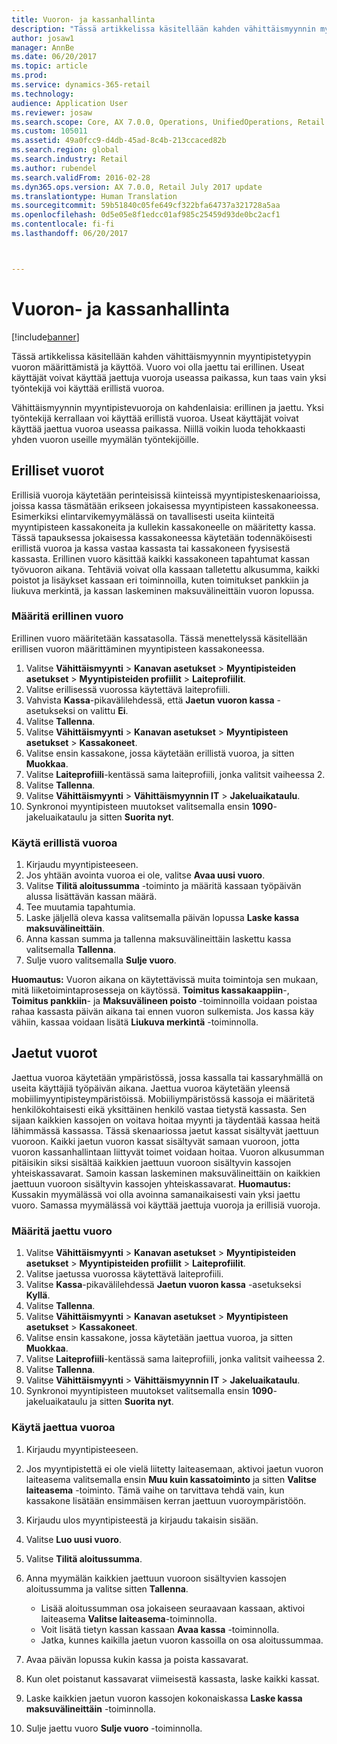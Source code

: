 ```yaml
---
title: Vuoron- ja kassanhallinta
description: "Tässä artikkelissa käsitellään kahden vähittäismyynnin myyntipistetyypin vuoron määrittämistä ja käyttöä. Vuoro voi olla jaettu tai erillinen. Useat käyttäjät voivat käyttää jaettuja vuoroja useassa paikassa, kun taas vain yksi työntekijä voi käyttää erillistä vuoroa."
author: josaw1
manager: AnnBe
ms.date: 06/20/2017
ms.topic: article
ms.prod: 
ms.service: dynamics-365-retail
ms.technology: 
audience: Application User
ms.reviewer: josaw
ms.search.scope: Core, AX 7.0.0, Operations, UnifiedOperations, Retail
ms.custom: 105011
ms.assetid: 49a0fcc9-d4db-45ad-8c4b-213ccaced82b
ms.search.region: global
ms.search.industry: Retail
ms.author: rubendel
ms.search.validFrom: 2016-02-28
ms.dyn365.ops.version: AX 7.0.0, Retail July 2017 update
ms.translationtype: Human Translation
ms.sourcegitcommit: 59b51840c05fe649cf322bfa64737a321728a5aa
ms.openlocfilehash: 0d5e05e8f1edcc01af985c25459d93de0bc2acf1
ms.contentlocale: fi-fi
ms.lasthandoff: 06/20/2017



---
```


# <a name="shift-and-cash-drawer-management"></a>Vuoron- ja kassanhallinta

[!include[banner](includes/banner.md)]


Tässä artikkelissa käsitellään kahden vähittäismyynnin myyntipistetyypin vuoron määrittämistä ja käyttöä. Vuoro voi olla jaettu tai erillinen. Useat käyttäjät voivat käyttää jaettuja vuoroja useassa paikassa, kun taas vain yksi työntekijä voi käyttää erillistä vuoroa.

Vähittäismyynnin myyntipistevuoroja on kahdenlaisia: erillinen ja jaettu. Yksi työntekijä kerrallaan voi käyttää erillistä vuoroa. Useat käyttäjät voivat käyttää jaettua vuoroa useassa paikassa. Niillä voikin luoda tehokkaasti yhden vuoron useille myymälän työntekijöille.

## <a name="standalone-shifts"></a>Erilliset vuorot
Erillisiä vuoroja käytetään perinteisissä kiinteissä myyntipisteskenaarioissa, joissa kassa täsmätään erikseen jokaisessa myyntipisteen kassakoneessa. Esimerkiksi elintarvikemyymälässä on tavallisesti useita kiinteitä myyntipisteen kassakoneita ja kullekin kassakoneelle on määritetty kassa. Tässä tapauksessa jokaisessa kassakoneessa käytetään todennäköisesti erillistä vuoroa ja kassa vastaa kassasta tai kassakoneen fyysisestä kassasta. Erillinen vuoro käsittää kaikki kassakoneen tapahtumat kassan työvuoron aikana. Tehtäviä voivat olla kassaan talletettu alkusumma, kaikki poistot ja lisäykset kassaan eri toiminnoilla, kuten toimitukset pankkiin ja liukuva merkintä, ja kassan laskeminen maksuvälineittäin vuoron lopussa.

### <a name="set-up-a-stand-alone-shift"></a>Määritä erillinen vuoro

Erillinen vuoro määritetään kassatasolla. Tässä menettelyssä käsitellään erillisen vuoron määrittäminen myyntipisteen kassakoneessa.

1.  Valitse **Vähittäismyynti** &gt; **Kanavan asetukset** &gt; **Myyntipisteiden asetukset** &gt; **Myyntipisteiden profiilit** &gt; **Laiteprofiilit**.
2.  Valitse erillisessä vuorossa käytettävä laiteprofiili.
3.  Vahvista **Kassa**-pikavälilehdessä, että **Jaetun vuoron kassa** -asetukseksi on valittu **Ei**.
4.  Valitse **Tallenna**.
5.  Valitse **Vähittäismyynti** &gt; **Kanavan asetukset** &gt; **Myyntipisteen asetukset** &gt; **Kassakoneet**.
6.  Valitse ensin kassakone, jossa käytetään erillistä vuoroa, ja sitten **Muokkaa**.
7.  Valitse **Laiteprofiili**-kentässä sama laiteprofiili, jonka valitsit vaiheessa 2.
8.  Valitse **Tallenna**.
9.  Valitse **Vähittäismyynti** &gt; **Vähittäismyynnin IT** &gt; **Jakeluaikataulu**.
10. Synkronoi myyntipisteen muutokset valitsemalla ensin **1090**-jakeluaikataulu ja sitten **Suorita nyt**.

### <a name="use-a-stand-alone-shift"></a>Käytä erillistä vuoroa

1.  Kirjaudu myyntipisteeseen.
2.  Jos yhtään avointa vuoroa ei ole, valitse **Avaa uusi vuoro**.
3.  Valitse **Tilitä aloitussumma** -toiminto ja määritä kassaan työpäivän alussa lisättävän kassan määrä.
4.  Tee muutamia tapahtumia.
5.  Laske jäljellä oleva kassa valitsemalla päivän lopussa **Laske kassa maksuvälineittäin**.
6.  Anna kassan summa ja tallenna maksuvälineittäin laskettu kassa valitsemalla **Tallenna**.
7.  Sulje vuoro valitsemalla **Sulje vuoro**.

**Huomautus:** Vuoron aikana on käytettävissä muita toimintoja sen mukaan, mitä liiketoimintaprosesseja on käytössä. **Toimitus kassakaappiin**-, **Toimitus pankkiin**- ja **Maksuvälineen poisto** -toiminnoilla voidaan poistaa rahaa kassasta päivän aikana tai ennen vuoron sulkemista. Jos kassa käy vähiin, kassaa voidaan lisätä **Liukuva merkintä** -toiminnolla.

## <a name="shared-shifts"></a>Jaetut vuorot
Jaettua vuoroa käytetään ympäristössä, jossa kassalla tai kassaryhmällä on useita käyttäjiä työpäivän aikana. Jaettua vuoroa käytetään yleensä mobiilimyyntipisteympäristöissä. Mobiiliympäristössä kassoja ei määritetä henkilökohtaisesti eikä yksittäinen henkilö vastaa tietystä kassasta. Sen sijaan kaikkien kassojen on voitava hoitaa myynti ja täydentää kassaa heitä lähimmässä kassassa. Tässä skenaariossa jaetut kassat sisältyvät jaettuun vuoroon. Kaikki jaetun vuoron kassat sisältyvät samaan vuoroon, jotta vuoron kassanhallintaan liittyvät toimet voidaan hoitaa. Vuoron alkusumman pitäisikin siksi sisältää kaikkien jaettuun vuoroon sisältyvin kassojen yhteiskassavarat. Samoin kassan laskeminen maksuvälineittäin on kaikkien jaettuun vuoroon sisältyvin kassojen yhteiskassavarat. **Huomautus:** Kussakin myymälässä voi olla avoinna samanaikaisesti vain yksi jaettu vuoro. Samassa myymälässä voi käyttää jaettuja vuoroja ja erillisiä vuoroja.

### <a name="set-up-a-shared-shift"></a>Määritä jaettu vuoro

1.  Valitse **Vähittäismyynti** &gt; **Kanavan asetukset** &gt; **Myyntipisteiden asetukset** &gt; **Myyntipisteiden profiilit** &gt; **Laiteprofiilit**.
2.  Valitse jaetussa vuorossa käytettävä laiteprofiili.
3.  Valitse **Kassa**-pikavälilehdessä **Jaetun vuoron kassa** -asetukseksi **Kyllä**.
4.  Valitse **Tallenna**.
5.  Valitse **Vähittäismyynti** &gt; **Kanavan asetukset** &gt; **Myyntipisteen asetukset** &gt; **Kassakoneet**.
6.  Valitse ensin kassakone, jossa käytetään jaettua vuoroa, ja sitten **Muokkaa**.
7.  Valitse **Laiteprofiili**-kentässä sama laiteprofiili, jonka valitsit vaiheessa 2.
8.  Valitse **Tallenna**.
9.  Valitse **Vähittäismyynti** &gt; **Vähittäismyynnin IT** &gt; **Jakeluaikataulu**.
10. Synkronoi myyntipisteen muutokset valitsemalla ensin **1090**-jakeluaikataulu ja sitten **Suorita nyt**.

### <a name="use-a-shared-shift"></a>Käytä jaettua vuoroa

1.  Kirjaudu myyntipisteeseen.
2.  Jos myyntipistettä ei ole vielä liitetty laiteasemaan, aktivoi jaetun vuoron laiteasema valitsemalla ensin **Muu kuin kassatoiminto** ja sitten **Valitse laiteasema** -toiminto. Tämä vaihe on tarvittava tehdä vain, kun kassakone lisätään ensimmäisen kerran jaettuun vuoroympäristöön.
3.  Kirjaudu ulos myyntipisteestä ja kirjaudu takaisin sisään.
4.  Valitse **Luo uusi vuoro**.
5.  Valitse **Tilitä aloitussumma**.
6.  Anna myymälän kaikkien jaettuun vuoroon sisältyvien kassojen aloitussumma ja valitse sitten **Tallenna**.
    -   Lisää aloitussumman osa jokaiseen seuraavaan kassaan, aktivoi laiteasema **Valitse laiteasema**-toiminnolla.
    -   Voit lisätä tietyn kassan kassaan **Avaa kassa** -toiminnolla.
    -   Jatka, kunnes kaikilla jaetun vuoron kassoilla on osa aloitussummaa.

7.  Avaa päivän lopussa kukin kassa ja poista kassavarat.
8.  Kun olet poistanut kassavarat viimeisestä kassasta, laske kaikki kassat.
9.  Laske kaikkien jaetun vuoron kassojen kokonaiskassa **Laske kassa maksuvälineittäin** -toiminnolla.
10. Sulje jaettu vuoro **Sulje vuoro** -toiminnolla.





